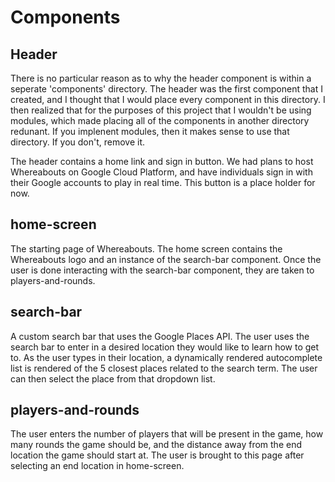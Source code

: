 # Components
## Header 
There is no particular reason as to why the header component is within a seperate 'components' directory. The header was the first component that I created, and I thought that I would place every component in this directory. I then realized that for the purposes of this project that I wouldn't be using modules, which made placing all of the components in another directory redunant. If you implenent modules, then it makes sense to use that directory. If you don't, remove it. 

The header contains a home link and sign in button. We had plans to host Whereabouts on Google Cloud Platform, and have individuals sign in with their Google accounts to play in real time. This button is a place holder for now. 

## home-screen
The starting page of Whereabouts. The home screen contains the Whereabouts logo and an instance of the search-bar component. Once the user is done interacting with the search-bar component, they are taken to players-and-rounds.

## search-bar
A custom search bar that uses the Google Places API. The user uses the search bar to enter in a desired location they would like to learn how to get to. As the user types in their location, a dynamically rendered autocomplete list is rendered of the 5 closest places related to the search term. The user can then select the place from that dropdown list. 

## players-and-rounds
The user enters the number of players that will be present in the game, how many rounds the game should be, and the distance away from the end location the game should start at. The user is brought to this page after selecting an end location in home-screen. 

##
